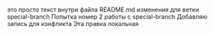 это просто текст внутри файла README.md
изменения для ветки special-branch
Попытка номер 2 работы с special-branch
Добавляю запись для конфликта
Эта правка локальная
